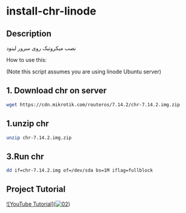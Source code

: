 # install-chr-linode


## Description

نصب میکروتیک روی سرور لینود


How to use this:

(Note this script assumes you are using linode Ubuntu server)

## 1. Download chr on server

```bash
wget https://cdn.mikrotik.com/routeros/7.14.2/chr-7.14.2.img.zip

```

## 1.unzip chr

```bash
unzip chr-7.14.2.img.zip

```

## 3.Run chr

```bash
dd if=chr-7.14.2.img of=/dev/sda bs=1M iflag=fullblock

```

## Project Tutorial


[![YouTube Tutorial](<a href="https://ibb.co/fX41n6N"><img src="https://i.ibb.co/3TBrM6F/02.png" alt="02" border="0" /></a>)](https://youtu.be/8mrtBgfFASQ)



